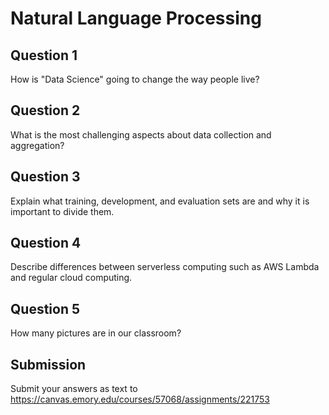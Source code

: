 Natural Language Processing
=====

## Question 1

How is "Data Science" going to change the way people live?

## Question 2

What is the most challenging aspects about data collection and aggregation?

## Question 3

Explain what training, development, and evaluation sets are and why it is important to divide them.


## Question 4

Describe differences between serverless computing such as AWS Lambda and regular cloud computing.


## Question 5

How many pictures are in our classroom?


## Submission

Submit your answers as text to https://canvas.emory.edu/courses/57068/assignments/221753

